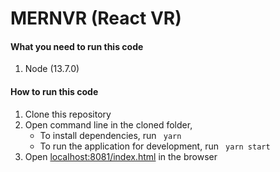 # MERNVR (React VR)

#### What you need to run this code
1. Node (13.7.0)

####  How to run this code
1. Clone this repository
2. Open command line in the cloned folder,
   - To install dependencies, run ```  yarn  ```
   - To run the application for development, run ```  yarn start  ```
4. Open [localhost:8081/index.html](http://localhost:8081/index.html) in the browser
